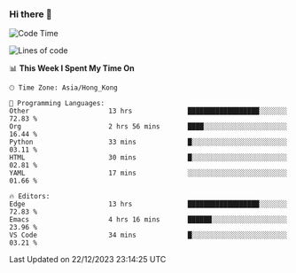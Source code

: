 ### Hi there 👋

<!--
**nicehiro/nicehiro** is a ✨ _special_ ✨ repository because its `README.md` (this file) appears on your GitHub profile.

Here are some ideas to get you started:

- 🔭 I’m currently working on ...
- 🌱 I’m currently learning ...
- 👯 I’m looking to collaborate on ...
- 🤔 I’m looking for help with ...
- 💬 Ask me about ...
- 📫 How to reach me: ...
- 😄 Pronouns: ...
- ⚡ Fun fact: ...
-->

<!--START_SECTION:waka-->
![Code Time](http://img.shields.io/badge/Code%20Time-172%20hrs%204%20mins-blue)

![Lines of code](https://img.shields.io/badge/From%20Hello%20World%20I%27ve%20Written-2.6%20million%20lines%20of%20code-blue)

📊 **This Week I Spent My Time On** 

```text
🕑︎ Time Zone: Asia/Hong_Kong

💬 Programming Languages: 
Other                    13 hrs              ██████████████████░░░░░░░   72.83 % 
Org                      2 hrs 56 mins       ████░░░░░░░░░░░░░░░░░░░░░   16.44 % 
Python                   33 mins             █░░░░░░░░░░░░░░░░░░░░░░░░   03.11 % 
HTML                     30 mins             █░░░░░░░░░░░░░░░░░░░░░░░░   02.81 % 
YAML                     17 mins             ░░░░░░░░░░░░░░░░░░░░░░░░░   01.66 % 

🔥 Editors: 
Edge                     13 hrs              ██████████████████░░░░░░░   72.83 % 
Emacs                    4 hrs 16 mins       ██████░░░░░░░░░░░░░░░░░░░   23.96 % 
VS Code                  34 mins             █░░░░░░░░░░░░░░░░░░░░░░░░   03.21 % 
```


 Last Updated on 22/12/2023 23:14:25 UTC
<!--END_SECTION:waka-->
